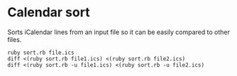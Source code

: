 # Calendar sort
Sorts iCalendar lines from an input file so it can be easily compared to other files.

    ruby sort.rb file.ics
    diff <(ruby sort.rb file1.ics) <(ruby sort.rb file2.ics)
    diff <(ruby sort.rb -u file1.ics) <(ruby sort.rb -u file2.ics)
